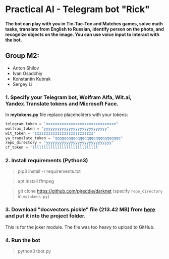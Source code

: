 # Practical AI - Telegram bot "Rick"
#### The bot can play with you in Tic-Tac-Toe and Matches games, solve math tasks, translate from English to Russian, identify person on the photo, and recognize objects on the image. You can use voice input to interact with the bot.
## Group M2:
* Anton Shilov
* Ivan Osadchiy
* Konstantin Kubrak
* Sergey Li
### 1. Specify your Telegram bot, Wolfram Alfa, Wit.ai, Yandex.Translate tokens and Microsoft Face.
In **mytokens.py** file replace placeholders with your tokens:
```python
telegram_token = "xxxxxxxxxxxxxxxxxxxxxxxxxxxxxxx"
wolfram_token = "yyyyyyyyyyyyyyyyyyyyyyyyyyyy"
wit_token = "zzzzzzzzzzzzzzzzzzzzzzzzzz"
ya_translate_token = "qqqqqqqqqqqqqqqqqqqqqqqqqqqqq"
repo_directory = "yyyyyyyyyyyyyyyyyyyyyyyyyyyyy"
cf_token = 'lllllllllllllllllllllllllllll'
```
### 2. Install requirements (Python3)
> pip3 install -r requirements.txt

> apt install ffmpeg

> git clone https://github.com/pjreddie/darknet (specify `repo_directory` in `mytokens.py`)

### 3. Download "docvectors.pickle" file (213.42 MB) from [here](https://drive.google.com/file/d/1ef1llYF35FSQhtE-xhlv3P0cBlPccrw9/view?usp=sharing) and put it into the project folder.
This is for the joker module. The file was too heavy to upload to GitHub.

### 4. Run the bot
> python3 tbot.py
